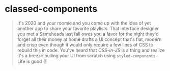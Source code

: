# classed-components

> It's 2020 and your roomie and you come up with the idea of yet another app to share your favorite playlists. That interface designer you met a Sameheads last fall owes you a favor for the night they'd forget all their money at home drafts a UI concept that's flat, modern and crisp even though it would only require a few lines of CSS to rebuild this in code. You've heard that _CSS-in-JS_ is a thing and realize it's a breeze builing your UI from scratch using `styled-components`. Life is good ✌️
